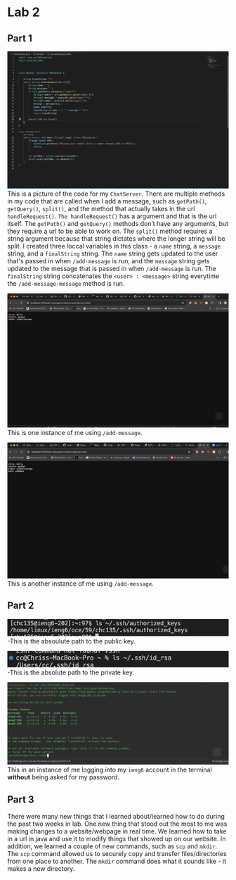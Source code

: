 # **Lab 2** 
## **Part 1**
![Image](chatServer.png)
This is a picture of the code for my `ChatServer`. There are multiple methods in my code that are called when I add a message, such as `getPath()`, `getQuery()`, `split()`, and the method that actually takes in the url `handleRequest()`. `The handleRequest()` has a argument and that is the url itself. The `getPath()` and `getQuery()` methods don’t have any arguments, but they require a url to be able to work on. The `split()` method requires a string argument because that string dictates where the longer string will be split. I created three loccal variables in this class - a `name` string, a `message` string, and a `finalString` string. The `name` string gets updated to the user that's passed in when `/add-message` is run, and the `message` string gets updated to the message that is passed in when `/add-message` is run. The `finalString` string concatenates the `<user> : <message>` string everytime the `/add-message-message` method is run.

![Image](add1.png)
This is one instance of me using `/add-message`.

![Image](add2.png)
This is another instance of me using `/add-message`.


## **Part 2**
![Image](abspath.png)
-This is the absoulute path to the public key.

![Image](privabs.png)
-This is the absolute path to the private key.

![Image](loginnopass.png)
This in an instance of me logging into my `ieng6` account in the terminal **without** being asked for my password.

## **Part 3**
There were many new things that I learned about/learned how to do during the past two weeks in lab. One new thing that stood out the most to me was making changes to a website/webpage in real time. We learned how to take in a url in java and use it to modify things that showed up on our website. In addition, we learned a couple of new commands, such as `scp` and `mkdir`. The `scp` command allowed us to securely copy and transfer files/directories from one place to another. The `mkdir` command does what it sounds like - it makes a new directory.
